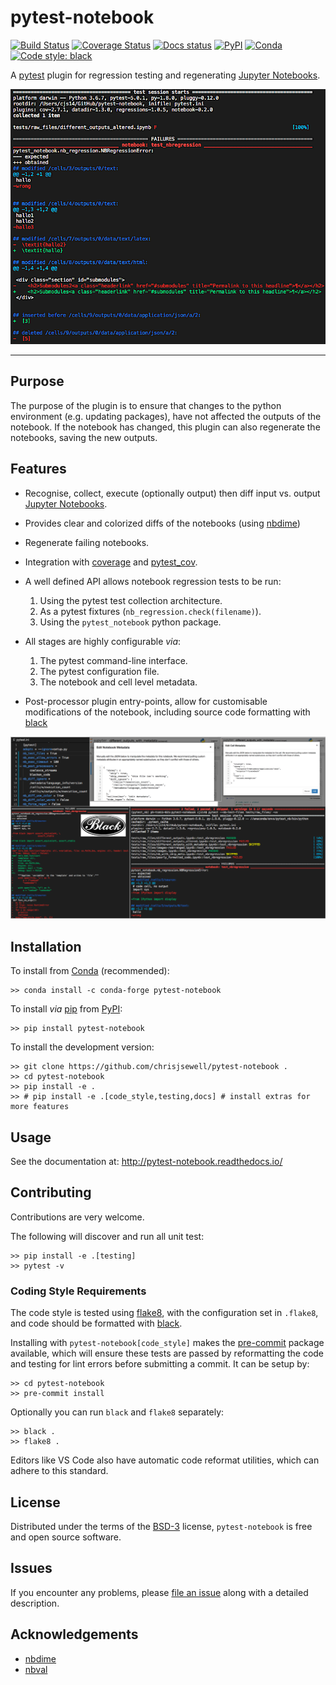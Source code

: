 # pytest-notebook

[![Build Status](https://travis-ci.org/chrisjsewell/pytest-notebook.svg?branch=master)](https://travis-ci.org/chrisjsewell/pytest-notebook)
[![Coverage Status](https://coveralls.io/repos/github/chrisjsewell/pytest-notebook/badge.svg?branch=master)](https://coveralls.io/github/chrisjsewell/pytest-notebook?branch=master)
[![Docs status](https://readthedocs.org/projects/pytest-notebook/badge)](http://pytest-notebook.readthedocs.io/)
[![PyPI](https://img.shields.io/pypi/v/pytest-notebook.svg)](https://pypi.org/project/pytest-notebook)
[![Conda](https://anaconda.org/conda-forge/pytest-notebook/badges/version.svg)](https://anaconda.org/conda-forge/pytest-notebook)
[![Code style: black](https://img.shields.io/badge/code%20style-black-000000.svg)](https://github.com/ambv/black)

A [pytest](https://github.com/pytest-dev/pytest) plugin for regression testing and regenerating [Jupyter Notebooks](https://jupyter.org/).

![Example Test](pytest-notebook-screenshot.png)

------------------------------------------------------------------------

## Purpose

The purpose of the plugin is to ensure that changes to the python
environment (e.g. updating packages), have not affected the outputs
of the notebook. If the notebook has changed, this plugin can also
regenerate the notebooks, saving the new outputs.

## Features

- Recognise, collect, execute (optionally output) then diff input vs. output [Jupyter Notebooks](https://jupyter.org/).
- Provides clear and colorized diffs of the notebooks (using [nbdime](https://nbdime.readthedocs.io))
- Regenerate failing notebooks.
- Integration with [coverage](https://coverage.readthedocs.io) and [pytest_cov](https://pytest-cov.readthedocs.io).

- A well defined API allows notebook regression tests to be run:

    1. Using the pytest test collection architecture.
    2. As a pytest fixtures (`nb_regression.check(filename)`).
    3. Using the `pytest_notebook` python package.

- All stages are highly configurable *via*:

    1. The pytest command-line interface.
    2. The pytest configuration file.
    3. The notebook and cell level metadata.

- Post-processor plugin entry-points, allow for customisable modifications of the notebook,
  including source code formatting with [black](https://github.com/ambv/black)

![Configuration Examples](docs/source/_static/collaged_in_out.png)

## Installation

To install from [Conda](https://docs.conda.io) (recommended):

```shell
>> conda install -c conda-forge pytest-notebook
```

To install *via* [pip](https://pypi.org/project/pip/) from [PyPI](https://pypi.org/project):

```shell
>> pip install pytest-notebook
```

To install the development version:

```shell
>> git clone https://github.com/chrisjsewell/pytest-notebook .
>> cd pytest-notebook
>> pip install -e .
>> # pip install -e .[code_style,testing,docs] # install extras for more features
```

## Usage

See the documentation at: http://pytest-notebook.readthedocs.io/

## Contributing

Contributions are very welcome.

The following will discover and run all unit test:

```shell
>> pip install -e .[testing]
>> pytest -v
```

### Coding Style Requirements

The code style is tested using [flake8](http://flake8.pycqa.org),
with the configuration set in `.flake8`,
and code should be formatted with [black](https://github.com/ambv/black).

Installing with `pytest-notebook[code_style]` makes the [pre-commit](https://pre-commit.com/)
package available, which will ensure these tests are passed by reformatting the code
and testing for lint errors before submitting a commit.
It can be setup by:

```shell
>> cd pytest-notebook
>> pre-commit install
```

Optionally you can run `black` and `flake8` separately:

```shell
>> black .
>> flake8 .
```

Editors like VS Code also have automatic code reformat utilities, which can adhere to this standard.

## License

Distributed under the terms of the [BSD-3](http://opensource.org/licenses/BSD-3-Clause) license,
`pytest-notebook` is free and open source software.

## Issues

If you encounter any problems, please [file an issue](https://github.com/chrisjsewell/pytest-notebook/issues) along with a detailed description.

## Acknowledgements

- [nbdime](https://nbdime.readthedocs.io)
- [nbval](https://github.com/computationalmodelling/nbval)
